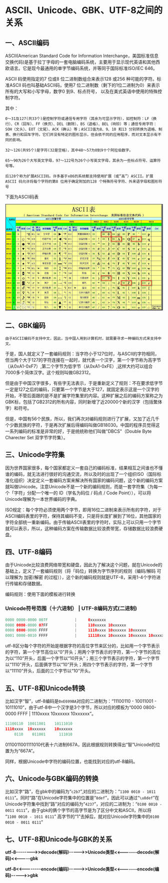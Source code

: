# ASCII、Unicode、GBK、UTF-8之间的关系




## 一、ASCII编码

ASCII(American Standard Code for Information Interchange，美国标准信息交换代码)是基于拉丁字母的一套电脑编码系统，主要用于显示现代英语和其他西欧语言。它是现今最通用的单字节编码系统，并等同于国际标准ISO/IEC 646。

ASCII 码使用指定的7 位或8 位二进制数组合来表示128 或256 种可能的字符。标准ASCII 码也叫基础ASCII码，使用7 位二进制数（剩下的1位二进制为0）来表示所有的大写和小写字母，数字0 到9、标点符号， 以及在美式英语中使用的特殊控制字符。

其中：

    0～31及127(共33个)是控制字符或通信专用字符（其余为可显示字符），如控制符：LF（换行）、CR（回车）、FF（换页）、DEL（删除）、BS（退格)、BEL（响铃）等；通信专用字符：SOH（文头）、EOT（文尾）、ACK（确认）等；ASCII值为8、9、10 和13 分别转换为退格、制表、换行和回车字符。它们并没有特定的图形显示，但会依不同的应用程序，而对文本显示有不同的影响。
    
    32～126(共95个)是字符(32是空格），其中48～57为0到9十个阿拉伯数字。
    
    65～90为26个大写英文字母，97～122号为26个小写英文字母，其余为一些标点符号、运算符号等。
    
    后128个称为扩展ASCII码。许多基于x86的系统都支持使用扩展（或“高”）ASCII。扩展ASCII 码允许将每个字符的第8 位用于确定附加的128 个特殊符号字符、外来语字母和图形符号

下面为ASCII码表

![image-20200710201649220](picture/javase/image-20200710201649220.png) 

## 二、GBK编码

    由于ASCII编码不支持中文，因此，当中国人用到计算机时，就需要寻求一种编码方式来支持中文。
于是，国人就定义了一套编码规则：当字符小于127位时，与ASCII的字符相同，但当两个大于127的字符连接在一起时，就代表一个汉字，第一个字节称为高字节（从0xA1-0xF7）,第二个字节为低字节（从0xA1-0xFE）,这样大约可以组合7000多个简体汉字。这个规则叫做GB2312。

但是由于中国汉字很多，有些字无法表示，于是重新定义了规则：不在要求低字节一定是127之后的编码，只要第一个字节是大于127，就固定表示这是一个汉字的开始，不管后面跟的是不是扩展字符集里的内容。这种扩展之后的编码方案称之为GBK标，包括了GB2312的所有内容，同时新增了近20000个新的汉字（包括繁体字）和符号。

但是，中国有56个民族，所以，我们再次对编码规则进行了扩展，又加了近几千个少数民族的字符，于是再次扩展后得编码叫做GB18030。中国的程序员觉得这一系列编码的标准是非常的好，于是统统称他们叫做"DBCS"（Double Byte Charecter Set 双字节字符集）。

## 三、Unicode字符集

因为世界国家很多，每个国家都定义一套自己的编码标准，结果相互之间谁也不懂谁的编码，就无法进行很好的沟通交流，所以及时的出现了一个组织ISO（国际标准化组织）决定定义一套编码方案来解决所有国家的编码问题，这个新的编码方案就叫做Unicode。注意Unicode不是一个新的编码规则，而是一套字符集（为每一个「字符」分配一个唯一的 ID（学名为码位 / 码点 / Code Point）），可以将Unicode理解为一本世界编码的字典。

ISO规定：每个字符必须使用两个字节，即用16位二进制来表示所有的字符，对于ASCII编码表里的字符，保持其编码不变，只是将长度扩展到了16位，其他国家的字符全部统一重新编码。由于传输ASCII表里的字符时，实际上可以只用一个字节就可以表示，所以，这种编码方案在传输数据比较浪费带宽，存储数据比较浪费硬盘。



## 四、UTF-8编码

由于Unicode比较浪费网络带宽和硬盘，因此为了解决这个问题，就在Unicode的基础上，定义了一套编码规则（将「码位」转换为字节序列的规则（编码/解码 可以理解为 加密/解密 的过程）），这个新的编码规则就是UTF-8，采用1-4个字符进行传输和存储数据。

编码规则：使用下面的模板进行转换

 

### Unicode符号范围（十六进制） |  UTF-8编码方式(二进制)
```java
0000 0000-0000 007F            |     0xxxxxxx
0000 0080-0000 07FF            |     110xxxxx 10xxxxxx
0000 0800-0000 FFFF            |     1110xxxx 10xxxxxx 10xxxxxx
0001 0000-0010 FFFF            |     11110xxx 10xxxxxx 10xxxxxx 10xxxxxx
```

utf-8区分每个字符的开始是根据字符的高位字节来区分的，比如用一个字节表示的字符，第一个字节高位以“0”开头；用两个字节表示的字符，第一个字节的高位为以“110”开头，后面一个字节以“10开头”；用三个字节表示的字符，第一个字节以“1110”开头，后面俩字节以“10”开头；用四个字节表示的字符，第一个字节以“11110”开头，后面的三个字节以“10”开头。



## 五、UTF-8和Unicode转换

比如汉字“智”，utf-8编码是`0xE699BA`对应的二进制为：“11100110 - 10011001 - 10111010”，由于utf-8中一个汉字是3个字节，所以对应的模板为“0000 0800-0000 FFFF |  1110xxxx 10xxxxxx 10xxxxxx”。

 

```java
11100110  10011001    10111010
1110xxxx  10xxxxxx    10xxxxxx
    0110    011001      111010
```


0110011001111010代表十六进制667A，因此根据规则转换得出“智”Unicode的位置为为“667A”。

同样，根据Unicode中字符的编码位置，也能找到对应的utf-8编码。



## 六、Unicode与GBK编码的转换

比如汉字“路”，在gbk中的编码为“`c2b7`”,对应的二进制为：“`1100 0010 - 1011 0111`”。同时“路”在Unicode字符集中的位置是“`8def`”，因此可以通过“`\u8def`”在Unicode字符集中找到“路”对应的编码为“`4237`”，对应的二进制为：“`0100 0010 - 0011 0111`”，由于gbk的俩个字节的高字节是为了区分中文和ASCII，所以将 “`1100 0010 - 1011 0111`” 高字节的“1”去掉后，就对应Unicode字符集中的`0100 0010 - 0011 0111`”

## 七、UTF-8和Unicode与GBK的关系

**utf-8-------->>decode(解码)----->>Unicode类型<<-------decode(解码)<<-----gbk**

**utf-8<<--------encode(编码)----->>Unicode类型<<-------encode(编码)----->>gbk**







